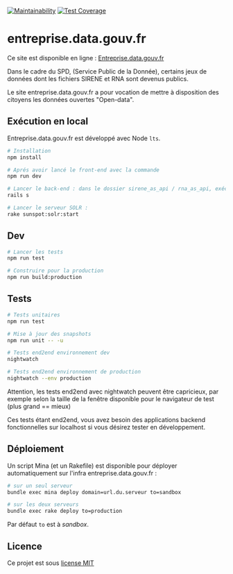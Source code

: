 [![Maintainability](https://api.codeclimate.com/v1/badges/155b98b38add2c148346/maintainability)](https://codeclimate.com/github/etalab/entreprise.data.gouv.fr/maintainability) [![Test Coverage](https://api.codeclimate.com/v1/badges/155b98b38add2c148346/test_coverage)](https://codeclimate.com/github/etalab/entreprise.data.gouv.fr/test_coverage)

# entreprise.data.gouv.fr

Ce site est disponible en ligne : [Entreprise.data.gouv.fr](https://entreprise.data.gouv.fr)

Dans le cadre du SPD, (Service Public de la Donnée), certains jeux de données
dont les fichiers SIRENE et RNA sont devenus publics.

Le site entreprise.data.gouv.fr a pour vocation de mettre à disposition des citoyens les données ouvertes "Open-data".

## Exécution en local

Entreprise.data.gouv.fr est développé avec Node `lts`.

``` bash
# Installation
npm install

# Aprés avoir lancé le front-end avec la commande
npm run dev

# Lancer le back-end : dans le dossier sirene_as_api / rna_as_api, exécuter :
rails s

# Lancer le serveur SOLR :
rake sunspot:solr:start

```

## Dev

``` bash
# Lancer les tests
npm run test

# Construire pour la production
npm run build:production

```

## Tests

``` bash
# Tests unitaires
npm run test

# Mise à jour des snapshots
npm run unit -- -u

# Tests end2end environnement dev
nightwatch

# Tests end2end environnement de production
nightwatch --env production
```
Attention, les tests end2end avec nightwatch peuvent être capricieux, par exemple selon la taille de la fenêtre disponible pour le navigateur de test (plus grand == mieux)

Ces tests étant end2end, vous avez besoin des applications backend fonctionnelles sur localhost si vous désirez tester en développement.

## Déploiement

Un script Mina (et un Rakefile) est disponible pour déployer automatiquement sur l'infra entreprise.data.gouv.fr :
``` bash
# sur un seul serveur
bundle exec mina deploy domain=url.du.serveur to=sandbox

# sur les deux serveurs
bundle exec rake deploy to=production
```

Par défaut `to` est à _sandbox_.

## Licence

Ce projet est sous [license MIT](https://fr.wikipedia.org/wiki/Licence_MIT)
